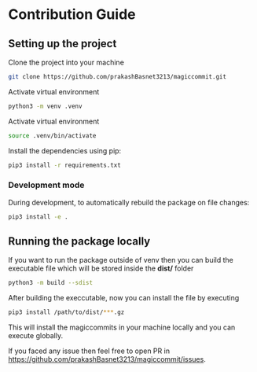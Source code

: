 # Contribution Guide

## Setting up the project

Clone the project into your machine 
```sh
git clone https://github.com/prakashBasnet3213/magiccommit.git
```

Activate virtual environment
```sh
python3 -m venv .venv
```

Activate virtual environment
```sh
source .venv/bin/activate
```

Install the dependencies using pip:
```sh
pip3 install -r requirements.txt
```


### Development mode
During development, to automatically rebuild the package on file changes:
```sh
pip3 install -e .
```

## Running the package locally
If you want to run the package outside of venv then you can build the executable file which will be stored inside the **dist/** folder
```sh
python3 -m build --sdist
```

After building the execcutable, now you can install the file by executing
```sh
pip3 install /path/to/dist/***.gz
```

This will install the magiccommits in your machine locally and you can execute globally.

If you faced any issue then feel free to open PR in https://github.com/prakashBasnet3213/magiccommit/issues.
